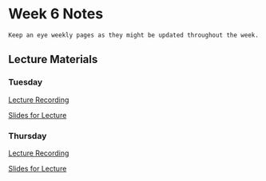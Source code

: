 Week 6 Notes
============================

```{note}
Keep an eye weekly pages as they might be updated throughout the week.
```

## Lecture Materials


### Tuesday

[Lecture Recording](https://uci.yuja.com/V/Video?v=9096880&node=39034470&a=189650757&autoplay=1)


<a href="../resources/11_7_23-angular_separation.pdf" >Slides for Lecture</a>



### Thursday

[Lecture Recording](https://uci.yuja.com/V/Video?v=9109375&node=39086055&a=143225584&autoplay=1)


<a href="../resources/11_9_23-human_performance.pdf" >Slides for Lecture</a>
